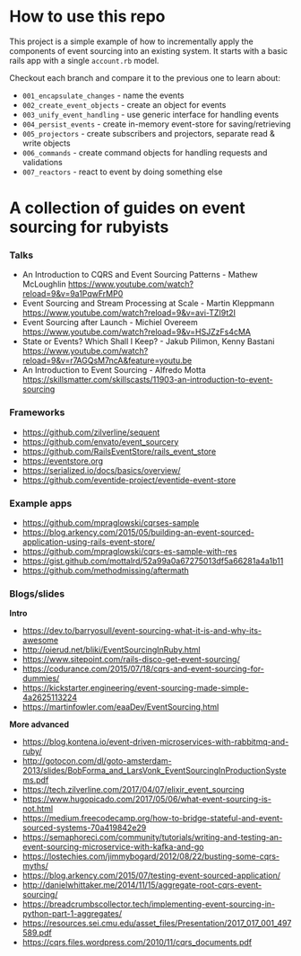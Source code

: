 # How to use this repo
This project is a simple example of how to incrementally apply the components of event sourcing into an existing system.
It starts with a basic rails app with a single `account.rb` model.

Checkout each branch and compare it to the previous one to learn about:
- `001_encapsulate_changes` - name the events
- `002_create_event_objects` - create an object for events
- `003_unify_event_handling` - use generic interface for handling events
- `004_persist_events` - create in-memory event-store for saving/retrieving
- `005_projectors` - create subscribers and projectors, separate read & write objects
- `006_commands` - create command objects for handling requests and validations
- `007_reactors` - react to event by doing something else

# A collection of guides on event sourcing for rubyists

### Talks
- An Introduction to CQRS and Event Sourcing Patterns - Mathew McLoughlin https://www.youtube.com/watch?reload=9&v=9a1PqwFrMP0
- Event Sourcing and Stream Processing at Scale - Martin Kleppmann https://www.youtube.com/watch?reload=9&v=avi-TZI9t2I
- Event Sourcing after Launch - Michiel Overeem https://www.youtube.com/watch?reload=9&v=HSJZzFs4cMA
- State or Events? Which Shall I Keep? - Jakub Pilimon, Kenny Bastani https://www.youtube.com/watch?reload=9&v=r7AGQsM7ncA&feature=youtu.be
- An Introduction to Event Sourcing - Alfredo Motta https://skillsmatter.com/skillscasts/11903-an-introduction-to-event-sourcing

### Frameworks
- https://github.com/zilverline/sequent
- https://github.com/envato/event_sourcery
- https://github.com/RailsEventStore/rails_event_store
- https://eventstore.org
- https://serialized.io/docs/basics/overview/
- https://github.com/eventide-project/eventide-event-store

### Example apps
- https://github.com/mpraglowski/cqrses-sample
- https://blog.arkency.com/2015/05/building-an-event-sourced-application-using-rails-event-store/
- https://github.com/mpraglowski/cqrs-es-sample-with-res
- https://gist.github.com/mottalrd/52a99a0a67275013df5a66281a4a1b11
- https://github.com/methodmissing/aftermath

### Blogs/slides

**Intro**
- https://dev.to/barryosull/event-sourcing-what-it-is-and-why-its-awesome
- http://oierud.net/bliki/EventSourcingInRuby.html
- https://www.sitepoint.com/rails-disco-get-event-sourcing/
- https://codurance.com/2015/07/18/cqrs-and-event-sourcing-for-dummies/
- https://kickstarter.engineering/event-sourcing-made-simple-4a2625113224
- https://martinfowler.com/eaaDev/EventSourcing.html

**More advanced**
- https://blog.kontena.io/event-driven-microservices-with-rabbitmq-and-ruby/
- http://gotocon.com/dl/goto-amsterdam-2013/slides/BobForma_and_LarsVonk_EventSourcingInProductionSystems.pdf
- https://tech.zilverline.com/2017/04/07/elixir_event_sourcing
- https://www.hugopicado.com/2017/05/06/what-event-sourcing-is-not.html
- https://medium.freecodecamp.org/how-to-bridge-stateful-and-event-sourced-systems-70a419842e29
- https://semaphoreci.com/community/tutorials/writing-and-testing-an-event-sourcing-microservice-with-kafka-and-go
- https://lostechies.com/jimmybogard/2012/08/22/busting-some-cqrs-myths/
- https://blog.arkency.com/2015/07/testing-event-sourced-application/
- http://danielwhittaker.me/2014/11/15/aggregate-root-cqrs-event-sourcing/
- https://breadcrumbscollector.tech/implementing-event-sourcing-in-python-part-1-aggregates/
- https://resources.sei.cmu.edu/asset_files/Presentation/2017_017_001_497589.pdf
- https://cqrs.files.wordpress.com/2010/11/cqrs_documents.pdf
